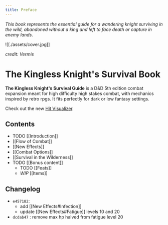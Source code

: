 ```yaml
---
title: Preface
---
```


*This book represents the essential guide for a wandering knight surviving in
the wild, abandoned without a king and left to face death or capture in enemy
lands.*

![[./assets/cover.jpg]]

*credit: Vermis*

# The Kingless Knight's Survival Book

**The Kingless Knight's Survival Guide** is a D&D 5th edition combat expansion
meant for high difficulty high stakes combat, with mechanics inspired by retro
rpgs. It fits perfectly for dark or low fantasy settings.

Check out the new [Hit Visualizer](https://kingless-hit-visualizer.vercel.app/).

## Contents

- TODO [[Introduction]]
- [[Flow of Combat]]
- [[New Effects]]
- [[Combat Options]]
- [[Survival in the Wilderness]]
- TODO [[Bonus content]]
	- TODO [[Feats]]
	- *WIP* [[Items]]

## Changelog

- `e457182`: 
	- add [[New Effects#Infection]]
	- update [[New Effects#Fatigue]] levels 10 and 20
- `dcdab47` : remove max hp halved from fatigue level 20